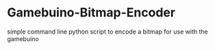 Gamebuino-Bitmap-Encoder
========================

simple command line python script to encode a bitmap for use with the gamebuino
